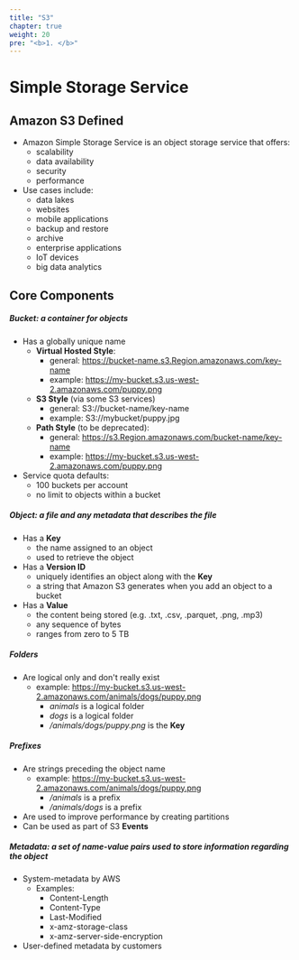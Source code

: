 ```yaml
---
title: "S3"
chapter: true
weight: 20
pre: "<b>1. </b>"
---
```


# Simple Storage Service

## Amazon S3 Defined

- Amazon Simple Storage Service is an object storage service that offers:
    - scalability
    - data availability
    - security
    - performance
- Use cases include:
    - data lakes
    - websites
    - mobile applications
    - backup and restore
    - archive
    - enterprise applications
    - IoT devices
    - big data analytics

## Core Components

##### **Bucket**: a container for objects
- Has a globally unique name
    - **Virtual Hosted Style**:
        - general:  https://bucket-name.s3.Region.amazonaws.com/key-name
        - example:  https://my-bucket.s3.us-west-2.amazonaws.com/puppy.png
    - **S3 Style** (via some S3 services)
        - general:  S3://bucket-name/key-name
        - example:  S3://mybucket/puppy.jpg
    - **Path Style** (to be deprecated):
        - general:  https://s3.Region.amazonaws.com/bucket-name/key-name
        - example:  https://my-bucket.s3.us-west-2.amazonaws.com/puppy.png
- Service quota defaults:
    - 100 buckets per account
    - no limit to objects within a bucket

##### **Object**: a file and any metadata that describes the file
- Has a **Key**
    - the name assigned to an object
    - used to retrieve the object
- Has a **Version ID**
    - uniquely identifies an object along with the **Key**
    - a string that Amazon S3 generates when you add an object to a bucket
- Has a **Value**
    - the content being stored (e.g. .txt, .csv, .parquet, .png, .mp3)
    - any sequence of bytes
    - ranges from zero to 5 TB

##### **Folders**
- Are logical only and don't really exist
    - example:  https://my-bucket.s3.us-west-2.amazonaws.com/animals/dogs/puppy.png
        - *animals* is a logical folder
        - *dogs* is a logical folder
        - */animals/dogs/puppy.png* is the **Key**

##### **Prefixes**
- Are strings preceding the object name
    - example:  https://my-bucket.s3.us-west-2.amazonaws.com/animals/dogs/puppy.png
        - */animals* is a prefix
        - */animals/dogs* is a prefix
- Are used to improve performance by creating partitions
- Can be used as part of S3 **Events**

##### **Metadata**: a set of name-value pairs used to store information regarding the object
- System-metadata by AWS
    - Examples:
        - Content-Length
        - Content-Type
        - Last-Modified
        - x-amz-storage-class
        - x-amz-server-side-encryption
- User-defined metadata by customers
